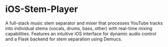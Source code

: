 # iOS-Stem-Player
A full-stack music stem separator and mixer that processes YouTube tracks into individual stems (vocals, drums, bass, other) with real-time mixing capabilities. Features an intuitive iOS interface for dynamic audio control and a Flask backend for stem separation using Demucs.
